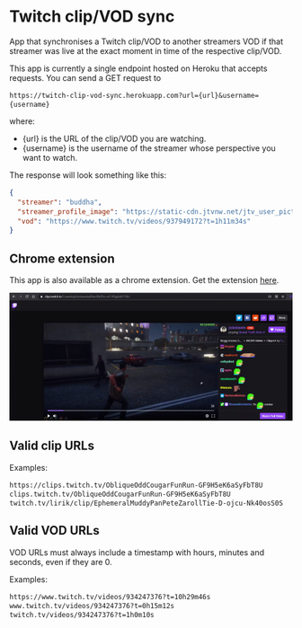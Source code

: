 # Twitch clip/VOD sync
App that synchronises a Twitch clip/VOD to another streamers VOD if that streamer was live at the exact moment in time of the respective clip/VOD.

This app is currently a single endpoint hosted on Heroku that accepts requests. You can send a GET request to 

```
https://twitch-clip-vod-sync.herokuapp.com?url={url}&username={username}
```
where:

* {url} is the URL of the clip/VOD you are watching.
* {username} is the username of the streamer whose perspective you want to watch.

The response will look something like this:

```json
{
  "streamer": "buddha",
  "streamer_profile_image": "https://static-cdn.jtvnw.net/jtv_user_pictures/65187ee1-0ca2-447f-9477-9a08c1598603-profile_image-300x300.png",
  "vod": "https://www.twitch.tv/videos/937949172?t=1h11m34s"
}
```

## Chrome extension
This app is also available as a chrome extension. Get the extension [here](https://chrome.google.com/webstore/detail/twitch-clipvod-sync/iolfhmhipbbpacmhhffkjelgkadnffid).

![extension](chrome-extension/images/extension.gif)

## Valid clip URLs
Examples:

```
https://clips.twitch.tv/ObliqueOddCougarFunRun-GF9H5eK6aSyFbT8U
clips.twitch.tv/ObliqueOddCougarFunRun-GF9H5eK6aSyFbT8U
twitch.tv/lirik/clip/EphemeralMuddyPanPeteZarollTie-D-ojcu-Nk40osS0S
```

## Valid VOD URLs
VOD URLs must always include a timestamp with hours, minutes and seconds, even if they are 0.

Examples:

```
https://www.twitch.tv/videos/934247376?t=10h29m46s
www.twitch.tv/videos/934247376?t=0h15m12s
twitch.tv/videos/934247376?t=1h0m10s
```

